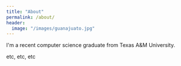 ```yaml
---
title: "About"
permalink: /about/
header:
  image: "/images/guanajuato.jpg"
---
```


I'm a recent computer science graduate from Texas A&M University.

etc, etc, etc
